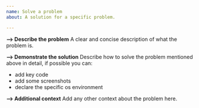 ```yaml
---
name: Solve a problem
about: A solution for a specific problem.

---
```


**--> Describe the problem**
A clear and concise description of what the problem is.

**--> Demonstrate the solution**
Describe how to solve the problem mentioned above in detail, if possible you can:
- add key code
- add some screenshots
- declare the specific os environment

**--> Additional context**
Add any other context about the problem here.
